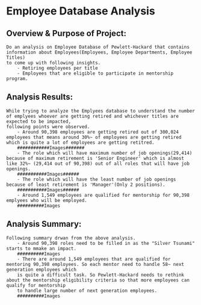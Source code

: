 # Employee Database Analysis
## Overview & Purpose of Project:
    Do an analysis on Employee Database of Pewlett-Hackard that contains information about Employees(Employees, Employee Departments, Employee Titles)
    to come up with following insights.
        - Retiring employees per title
        - Employees that are eligible to participate in mentorship program.
        
## Analysis Results:
    While trying to analyze the Emplyees database to understand the number of emplyees whoever are getting retired and whichever titles are expected to be impacted, 
    following points were observed.     
        - Around 90,398 employees are getting retired out of 300,024 employees that means around 30%~ of employees are getting retired which is quite a lot of employees are getting retitred.
        ############Images#######
        - The role which will have maximum number of job openings(29,414) because of maximum retirement is 'Senior Engineer' which is almost like 32%~ (29,414 out of 90,398) out of all roles that will have job openings. 
        ###########Images######
        - The role which will have the least number of job openings because of least retirement is 'Manager'(Only 2 positions).
        ###########Images######
        - Around 1,549 employees are qualified for mentorship for 90,398 emplyees who will be employed.
        ##########Images

## Analysis Summary:
    Following summary drwan from the above analysis. 
        - Around 90,398 roles need to be filled in as the "Silver Tsunami" starts to mmake an impact.
        ##########Images
        - There are around 1,549 employees that are qualified for mentoring 90,398 employees. So each mentor need to handle 58~ next generation employees which
        is quite a difficult task. So Pewlett-Hackard needs to rethink about the mentorship eligibility criteria so that more employees can qualify for mentorship
        to handle large number of next generation employees.  
        ##########Images

       





